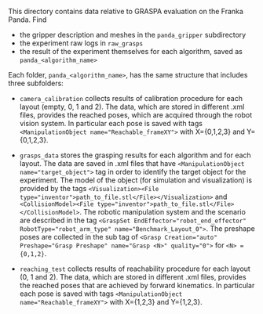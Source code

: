 This directory contains data relative to GRASPA evaluation on the Franka Panda.
Find 
- the gripper description and meshes in the `panda_gripper` subdirectory
- the experiment raw logs in `raw_grasps`
- the result of the experiment themselves for each algorithm, saved as `panda_<algorithm_name>`

Each folder, `panda_<algorithm_name>`, has the same structure that includes three subfolders:
- `camera_calibration` collects results of calibration procedure for each layout (empty, 0, 1 and 2). The data, which are stored in different .xml files,
   provides the reached poses, which are acquired through the robot vision system. In particular each pose is saved with tags `<ManipulationObject name="Reachable_frameXY">` with X={0,1,2,3} and Y={0,1,2,3}.
- `grasps_data` stores the grasping results for each algorithm and for each layout. The data are saved in .xml files that have `<ManipulationObject name="target_object">` tag in order to identify the target object for the experiment. The model of the object (for simulation and visualization) is provided by the tags `<Visualization><File type="inventor">path_to_file.stl</File></Visualization>`  and     `<CollisionModel><File type="inventor">path_to_file.stl</File></CollisionModel>`. The robotic manipulation system and the scenario are described in the tag `<GraspSet EndEffector="robot_end_effector" RobotType="robot_arm_type" name="Benchmark_Layout_0">`. The preshape poses are collected in the sub tag of `<Grasp Creation="auto" Preshape="Grasp Preshape" name="Grasp <N>" quality="0">` for `<N> = {0,1,2}`. 
 
- `reaching_test` collects results of reachability procedure for each layout (0, 1 and 2). The data, which are stored in different .xml files,
   provides the reached poses that are achieved by forward kinematics. In particular each pose is saved with tags `<ManipulationObject name="Reachable_frameXY">` with X={1,2,3} and Y={1,2,3}.
